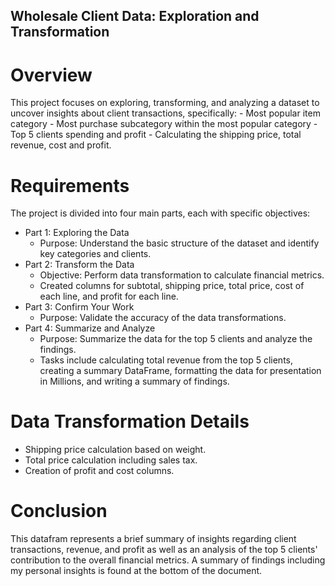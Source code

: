 ## Wholesale Client Data: Exploration and Transformation
# Overview
This project focuses on exploring, transforming, and analyzing a dataset to uncover insights about client transactions, specifically:
    - Most popular item category 
    - Most purchase subcategory within the most popular category
    - Top 5 clients spending and profit 
    - Calculating the shipping price, total revenue, cost and profit. 


# Requirements
The project is divided into four main parts, each with specific objectives:
- Part 1: Exploring the Data
    - Purpose: Understand the basic structure of the dataset and identify key categories and clients.
- Part 2: Transform the Data
    - Objective: Perform data transformation to calculate financial metrics.
    - Created columns for subtotal, shipping price, total price, cost of each line, and profit for each line.
- Part 3: Confirm Your Work 
    - Purpose: Validate the accuracy of the data transformations.
- Part 4: Summarize and Analyze 
    - Purpose: Summarize the data for the top 5 clients and analyze the findings.
    - Tasks include calculating total revenue from the top 5 clients, creating a summary DataFrame, formatting the data for presentation in Millions, and writing a summary of findings.

# Data Transformation Details
- Shipping price calculation based on weight.
- Total price calculation including sales tax.
- Creation of profit and cost columns.

# Conclusion
This datafram represents a brief summary of insights regarding client transactions, revenue, and profit as well as an analysis of the top 5 clients' contribution to the overall financial metrics. A summary of findings including my personal insights is found at the bottom of the document. 
